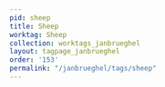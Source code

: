 ```yaml
---
pid: sheep
title: Sheep
worktag: Sheep
collection: worktags_janbrueghel
layout: tagpage_janbrueghel
order: '153'
permalink: "/janbrueghel/tags/sheep"
---
```

